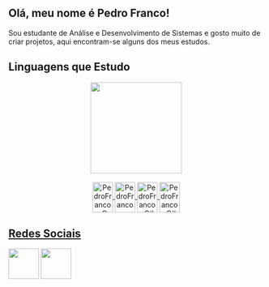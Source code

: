 ## Olá, meu nome é Pedro Franco!
<p> Sou estudante de Análise e Desenvolvimento de Sistemas e gosto muito de criar projetos,
    aqui encontram-se alguns dos meus estudos. </p>


<h2> Linguagens que Estudo </h2>
<div align="center">
    <a href="https://github.com/Pedro-1302">
        <img height="180em"
            src="https://github-readme-stats.vercel.app/api/top-langs/?username=Pedro-1302&layout=compact&langs_count=7&theme=dark" />
        <div style="display: inline_block"><br>
            <img align="center" alt="PedroFranco-C" height="60" width="40"
                src="https://cdn.jsdelivr.net/gh/devicons/devicon/icons/c/c-original.svg">
            <img align="center" alt="PedroFranco-Kotlin" height="60" width="40"
                src="https://cdn.jsdelivr.net/gh/devicons/devicon/icons/kotlin/kotlin-original.svg">
            <img align="center" alt="PedroFranco-C#" height="60" width="40"
                src="https://cdn.jsdelivr.net/gh/devicons/devicon/icons/csharp/csharp-original.svg">
             <img align="center" alt="PedroFranco-C#" height="60" width="40"
                src="https://cdn.jsdelivr.net/gh/devicons/devicon/icons/googlecloud/googlecloud-original.svg">
        </div>
</div>

<h2> Redes Sociais </h2>
<div>
    <a href="https://www.instagram.com/francop13g/" target="_blank"><img height="60" width="60" src="https://cdn.icon-icons.com/icons2/1211/PNG/512/1491580635-yumminkysocialmedia26_83102.png"></a>
    <a href="https://www.linkedin.com/in/pedrofranco13/" target="_blank"><img height="60" width="60" src="https://cdn.icon-icons.com/icons2/805/PNG/512/linkedin_icon-icons.com_65929.png"></a>
</div>
